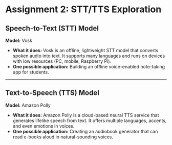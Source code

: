 # Assignment 2: STT/TTS Exploration

## Speech-to-Text (STT) Model
**Model:** Vosk  
- **What it does:** Vosk is an offline, lightweight STT model that converts spoken audio into text. It supports many languages and runs on devices with low resources (PC, mobile, Raspberry Pi).  
- **One possible application:** Building an offline voice-enabled note-taking app for students.  

---

##  Text-to-Speech (TTS) Model
**Model:** Amazon Polly  
- **What it does:** Amazon Polly is a cloud-based neural TTS service that generates lifelike speech from text. It offers multiple languages, accents, and even emotions in voices.  
- **One possible application:** Creating an audiobook generator that can read e-books aloud in natural-sounding voices.  
